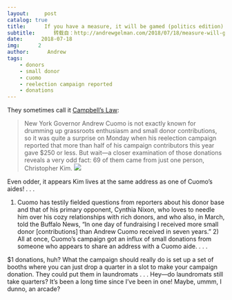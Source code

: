 ```yaml
---
layout:     post
catalog: true
title:      If you have a measure, it will be gamed (politics edition).
subtitle:      转载自：http://andrewgelman.com/2018/07/18/measure-will-gamed-politics-edition/
date:      2018-07-18
img:      2
author:      Andrew
tags:
    - donors
    - small donor
    - cuomo
    - reelection campaign reported
    - donations
---
```




They sometimes call it [Campbell’s Law](https://theslot.jezebel.com/andrew-cuomos-campaign-had-one-very-enthusiastic-small-1827667940):

> New York Governor Andrew Cuomo is not exactly known for drumming up grassroots enthusiasm and small donor contributions, so it was quite a surprise on Monday when his reelection campaign reported that more than half of his campaign contributors this year gave $250 or less. 
But wait—a closer examination of those donations reveals a very odd fact: 69 of them came from just one person, Christopher Kim.
![](http://andrewgelman.com/wp-content/uploads/2018/07/rnmyht9pebirnvej6sa9.png)

Even odder, it appears Kim lives at the same address as one of Cuomo’s aides! . . .
1) Cuomo has testily fielded questions from reporters about his donor base and that of his primary opponent, Cynthia Nixon, who loves to needle him over his cozy relationships with rich donors, and who also, in March, told the Buffalo News, “In one day of fundraising I received more small donor [contributions] than Andrew Cuomo received in seven years.” 2) All at once, Cuomo’s campaign got an influx of small donations from someone who appears to share an address with a Cuomo aide. . . .

$1 donations, huh? What the campaign should really do is set up a set of booths where you can just drop a quarter in a slot to make your campaign donation. They could put them in laundromats . . . Hey—do laundromats still take quarters? It’s been a long time since I’ve been in one! Maybe, ummm, I dunno, an arcade?


